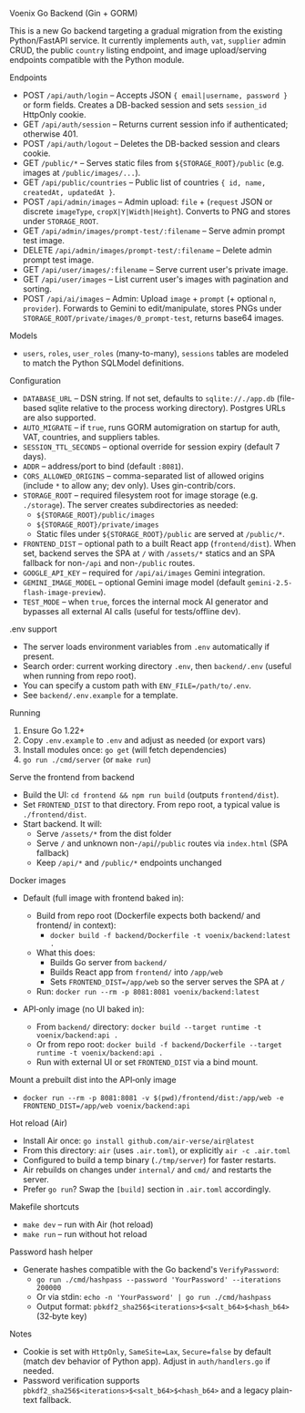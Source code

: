 Voenix Go Backend (Gin + GORM)

This is a new Go backend targeting a gradual migration from the existing Python/FastAPI service. It currently implements `auth`, `vat`, `supplier` admin CRUD, the public `country` listing endpoint, and image upload/serving endpoints compatible with the Python module.

Endpoints
- POST `/api/auth/login` – Accepts JSON `{ email|username, password }` or form fields. Creates a DB-backed session and sets `session_id` HttpOnly cookie.
- GET `/api/auth/session` – Returns current session info if authenticated; otherwise 401.
- POST `/api/auth/logout` – Deletes the DB-backed session and clears cookie.
- GET `/public/*` – Serves static files from `${STORAGE_ROOT}/public` (e.g. images at `/public/images/...`).
- GET `/api/public/countries` – Public list of countries `{ id, name, createdAt, updatedAt }`.
 - POST `/api/admin/images` – Admin upload: `file` + (`request` JSON or discrete `imageType`, `cropX|Y|Width|Height`). Converts to PNG and stores under `STORAGE_ROOT`.
 - GET `/api/admin/images/prompt-test/:filename` – Serve admin prompt test image.
 - DELETE `/api/admin/images/prompt-test/:filename` – Delete admin prompt test image.
- GET `/api/user/images/:filename` – Serve current user's private image.
- GET `/api/user/images` – List current user's images with pagination and sorting.
 - POST `/api/ai/images` – Admin: Upload `image` + `prompt` (+ optional `n`, `provider`). Forwards to Gemini to edit/manipulate, stores PNGs under `STORAGE_ROOT/private/images/0_prompt-test`, returns base64 images.

Models
- `users`, `roles`, `user_roles` (many-to-many), `sessions` tables are modeled to match the Python SQLModel definitions.

Configuration
- `DATABASE_URL` – DSN string. If not set, defaults to `sqlite://./app.db` (file-based sqlite relative to the process working directory). Postgres URLs are also supported.
- `AUTO_MIGRATE` – if `true`, runs GORM automigration on startup for auth, VAT, countries, and suppliers tables.
- `SESSION_TTL_SECONDS` – optional override for session expiry (default 7 days).
- `ADDR` – address/port to bind (default `:8081`).
- `CORS_ALLOWED_ORIGINS` – comma-separated list of allowed origins (include `*` to allow any; dev only). Uses gin-contrib/cors.
- `STORAGE_ROOT` – required filesystem root for image storage (e.g. `./storage`). The server creates subdirectories as needed:
   - `${STORAGE_ROOT}/public/images`
   - `${STORAGE_ROOT}/private/images`
  - Static files under `${STORAGE_ROOT}/public` are served at `/public/*`.
- `FRONTEND_DIST` – optional path to a built React app (`frontend/dist`). When set, backend serves the SPA at `/` with `/assets/*` statics and an SPA fallback for non-`/api` and non-`/public` routes.
- `GOOGLE_API_KEY` – required for `/api/ai/images` Gemini integration.
- `GEMINI_IMAGE_MODEL` – optional Gemini image model (default `gemini-2.5-flash-image-preview`).
- `TEST_MODE` – when `true`, forces the internal mock AI generator and bypasses all external AI calls (useful for tests/offline dev).

.env support
- The server loads environment variables from `.env` automatically if present.
- Search order: current working directory `.env`, then `backend/.env` (useful when running from repo root).
- You can specify a custom path with `ENV_FILE=/path/to/.env`.
- See `backend/.env.example` for a template.

Running
1) Ensure Go 1.22+
2) Copy `.env.example` to `.env` and adjust as needed (or export vars)
3) Install modules once: `go get` (will fetch dependencies)
4) `go run ./cmd/server` (or `make run`)

Serve the frontend from backend
- Build the UI: `cd frontend && npm run build` (outputs `frontend/dist`).
- Set `FRONTEND_DIST` to that directory. From repo root, a typical value is `./frontend/dist`.
- Start backend. It will:
  - Serve `/assets/*` from the dist folder
  - Serve `/` and unknown non-`/api`/`/public` routes via `index.html` (SPA fallback)
  - Keep `/api/*` and `/public/*` endpoints unchanged

Docker images
- Default (full image with frontend baked in):
  - Build from repo root (Dockerfile expects both backend/ and frontend/ in context):
    - `docker build -f backend/Dockerfile -t voenix/backend:latest .`
  - What this does:
    - Builds Go server from `backend/`
    - Builds React app from `frontend/` into `/app/web`
    - Sets `FRONTEND_DIST=/app/web` so the server serves the SPA at `/`
  - Run: `docker run --rm -p 8081:8081 voenix/backend:latest`

- API‑only image (no UI baked in):
  - From `backend/` directory: `docker build --target runtime -t voenix/backend:api .`
  - Or from repo root: `docker build -f backend/Dockerfile --target runtime -t voenix/backend:api .`
  - Run with external UI or set `FRONTEND_DIST` via a bind mount.

Mount a prebuilt dist into the API‑only image
- `docker run --rm -p 8081:8081 -v $(pwd)/frontend/dist:/app/web -e FRONTEND_DIST=/app/web voenix/backend:api`


Hot reload (Air)
- Install Air once: `go install github.com/air-verse/air@latest`
- From this directory: `air` (uses `.air.toml`), or explicitly `air -c .air.toml`
- Configured to build a temp binary (`./tmp/server`) for faster restarts.
- Air rebuilds on changes under `internal/` and `cmd/` and restarts the server.
- Prefer `go run`? Swap the `[build]` section in `.air.toml` accordingly.

Makefile shortcuts
- `make dev` – run with Air (hot reload)
- `make run` – run without hot reload

Password hash helper
- Generate hashes compatible with the Go backend's `VerifyPassword`:
  - `go run ./cmd/hashpass --password 'YourPassword' --iterations 200000`
  - Or via stdin: `echo -n 'YourPassword' | go run ./cmd/hashpass`
  - Output format: `pbkdf2_sha256$<iterations>$<salt_b64>$<hash_b64>` (32‑byte key)

Notes
- Cookie is set with `HttpOnly`, `SameSite=Lax`, `Secure=false` by default (match dev behavior of Python app). Adjust in `auth/handlers.go` if needed.
- Password verification supports `pbkdf2_sha256$<iterations>$<salt_b64>$<hash_b64>` and a legacy plain-text fallback.
